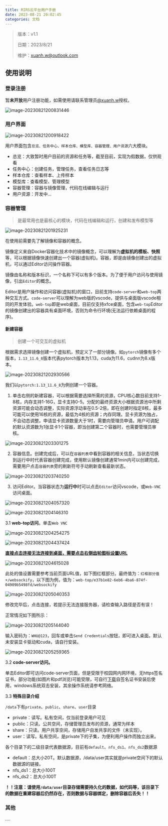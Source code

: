 ```yaml
---
title: RIRS云平台用户手册
date: 2023-08-21 20:02:45
categories: 文档
---
```


> 版本：v1.1
>
> 日期：2023/8/21
>
> 维护：xuanh.w@outlook.com

## 使用说明

### 登录注册

暂**未开放**用户注册功能，如需使用请联系管理员[@xuanh.w](mailto:xuanh.w@outlook.com)授权。 

![image-20230821200831446](http://qiniu.rainna.xyz/image-20230821200833310.png)

### 用户界面

![image-20230821200918422](http://qiniu.rainna.xyz/image-20230821200918422.png)

用户界面包含`总览、任务中心、样本仓库、模型库、容器管理、用户资源`六大模块。

- 总览：大致暂时用户目前的资源和任务等，截至目前，实现为假数据，仅供观看
- 任务中心：创建任务，管理任务，查看任务日志等
- 样本仓库：查看样本、上传样本
- 模型库：查看模型、管理模型
- 容器管理：容器与镜像管理，代码在线编辑与运行
- 用户资源：开发中...

### 容器管理

> 是最常用也是最核心的模块，代码在线编辑和运行，创建和发布模型等

![image-20230821201925231](http://qiniu.rainna.xyz/image-20230821201925231.png)

在使用前需要先了解镜像和容器的概念。

镜像定义来自Docker容器化技术中的镜像概念，可以理解为**虚拟机的模板、快照**等，可以根据镜像快速创建出一个容器(虚拟机)。容器，即是由镜像创建出的虚拟机，可以通过Editor访问操作容器。

镜像由名称和版本标识，一个名称下可以有多个版本。为了便于用户访问与使用镜像，引出`Editor`的概念。

Editor是用户操作和访问容器(虚拟机)的窗口，目前支持`code-server`和`web-top`两种交互方式。`code-server`可以理解为web版的vscode，提供与桌面版vscode相同的开发体验。`web-top`即是web桌面，目前仅支持xfce桌面，包含`web-top`Editor的镜像创建出的容器具有桌面环境，否则为命令行环境(无法运行依赖桌面的程序)。



#### 新建容器

> 创建一个可交互的虚拟机

根据需求选择镜像创建一个虚拟机，预定义了一部分镜像。如`pytorch`镜像有多个版本，`1.13_11.6_8`版本代表pytorch版本为1.13，cuda为11.6，cudnn为8.x版本。

![image-20230821202930566](http://qiniu.rainna.xyz/image-20230821202930566.png)

我们以`pytorch:1.13_11.6_8`为例创建一个容器。

1. 单击右侧的新建容器，可以根据需要选择所需的资源，CPU核心数目前支持1-8核，内存支持1-16G，显卡支持0-5。分配的最终资源大小根据资源池中所剩资源可能会动态调整，实际资源浮动率在0.5-2倍，即在创建时指定8核，最多可能可以使用16核的资源，最低为4核的资源；内存同理。显卡资源为独占，不会动态调整。申请显卡资源数量大于1时，需要向管理员申请。用户可调配的默认资源数为1张显卡1个容器，即当创建第二个容器时，也需要管理员审核。

![image-20230821203301275](http://qiniu.rainna.xyz/image-20230821203301275.png)

2. 容器信息。创建完成后，可以在`容器列表`中看到容器的相关信息，当状态切换到运行中时代表容器创建完成，使用默认镜像创建通常1min内可以创建完成，需要用户点击`容器列表`旁的刷新符号手动刷新查看最新状态。

![image-20230821203740250](http://qiniu.rainna.xyz/image-20230821203740250.png)

3. 访问Editor。当容器状态为**运行中**时可以点击`Editor`访问vscode，或`Web-VNC`访问桌面。

![image-20230821204057320](http://qiniu.rainna.xyz/image-20230821204057320.png)

![image-20230821204146310](http://qiniu.rainna.xyz/image-20230821204146310.png)

3.1 **web-top访问**。单击`Web VNC`

![image-20230821204254275](http://qiniu.rainna.xyz/image-20230821204254275.png)

![image-20230821204437424](http://qiniu.rainna.xyz/image-20230821204437424.png)

<u>**直接点击连接无法连接到桌面，需要点击右侧齿轮图标设置URL**</u>

![image-20230821204615028](http://qiniu.rainna.xyz/image-20230821204615028.png)

此处的值设置需要参考当前页面URL值，如下图红框部分。最终值为：`红框部分值+/websockify`，以下图为例，值为：`web-top/e37b1e82-6eb6-4ba6-874f-04909b5498fd/websockify`

![image-20230821205040353](http://qiniu.rainna.xyz/image-20230821205040353.png)

修改完毕后，点击连接，若提示无法连接服务器，请检查输入路径是否有误！

正常情况如下图所示：

![image-20230821205144040](http://qiniu.rainna.xyz/image-20230821205144040.png)

输入密码为：`WHU@123`，回车或单击`Send Credentials`按钮，即可进入桌面。默认未安装显卡驱动和cuda，请自行安装。

![image-20230821205259365](http://qiniu.rainna.xyz/image-20230821205259365.png)

3.2 **code-server访问。**

单击Editor即可访问code-server页面，但是受限于校园网内网环境，无https签名证书，部分功能(如图片和pdf浏览)可能受限，可自行[下载](http://qiniu.rainna.xyz/rootCA.crt)自签名证书安装后使用，windows系统双击安装，其余操作系统请参考网络。



3.3 **特殊目录介绍**

`/data`下有`private`、`public`、`share`、`user`目录

- private：读写。私有空间，仅当前登录用户可见
- public：只读。公共空间，存储管理员发布的资源，通常为样本
- share：只读。用户共享空间，存储用户自发共享的文件（未实现）。
- user：读写。私有空间，是private下的子集，为便利用户操作而独立出来。

各个目录下的二级目录代表数据源，目前有`default`、`nfs_ds1`、`nfs_ds2`数据源

- default：总大小20T。默认数据源，/data/user其实就是private空间下的默认数据源的链接。
- nfs_ds1：总大小100T
- nfs_ds2：总大小100T

**！！注意：请使用`/data/user`目录存储需要持久化的数据，如代码等，该目录下的数据在重建容器后仍然存在，否则数据与容器绑定，删除容器后丢失！！**



### 其他

....
